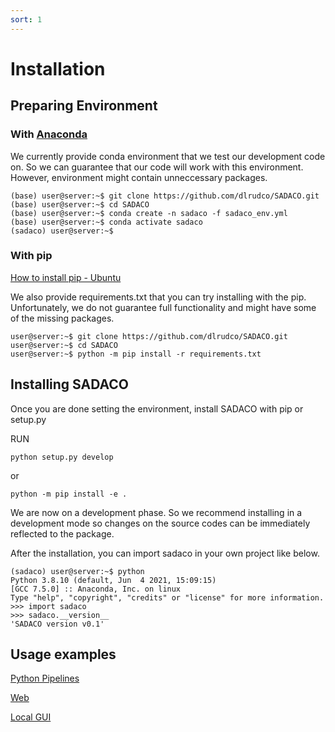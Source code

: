```yaml
---
sort: 1
---
```

# Installation 
## Preparing Environment

### With [Anaconda](https://www.anaconda.com/)
We currently provide conda environment that we test our development code on. So we can guarantee that our code will work with this environment. However, environment might contain unneccessary packages.


```console
(base) user@server:~$ git clone https://github.com/dlrudco/SADACO.git
(base) user@server:~$ cd SADACO
(base) user@server:~$ conda create -n sadaco -f sadaco_env.yml
(base) user@server:~$ conda activate sadaco
(sadaco) user@server:~$
```

### With pip
[How to install pip - Ubuntu](https://linuxize.com/post/how-to-install-pip-on-ubuntu-20.04/)

We also provide requirements.txt that you can try installing with the pip. Unfortunately, we do not guarantee full functionality and might have some of the missing packages. 

```console
user@server:~$ git clone https://github.com/dlrudco/SADACO.git
user@server:~$ cd SADACO
user@server:~$ python -m pip install -r requirements.txt
```

## Installing SADACO

Once you are done setting the environment, install SADACO with pip or setup.py

RUN
<pre><code>python setup.py develop</code></pre>
or
<pre><code>python -m pip install -e .</code></pre>

We are now on a development phase. So we recommend installing in a development mode so changes on the source codes can be immediately reflected to the package.

After the installation, you can import sadaco in your own project like below.

```console
(sadaco) user@server:~$ python
Python 3.8.10 (default, Jun  4 2021, 15:09:15) 
[GCC 7.5.0] :: Anaconda, Inc. on linux
Type "help", "copyright", "credits" or "license" for more information.
>>> import sadaco
>>> sadaco.__version__
'SADACO version v0.1'
```

## Usage examples
[Python Pipelines](Training%26Inference.md)

[Web](../SADACO_WEB/Tutorial.md)

[Local GUI]()